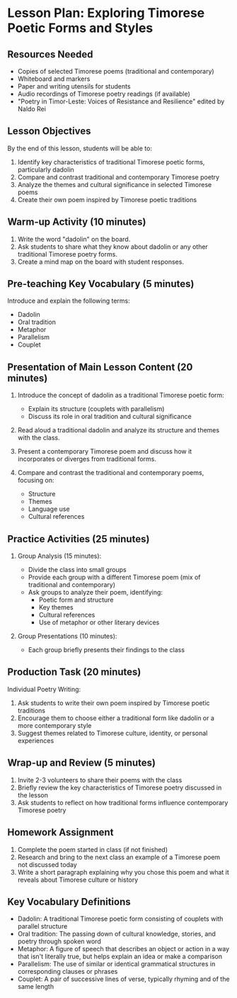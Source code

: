 # Lesson Plan: Exploring Timorese Poetic Forms and Styles

## Resources Needed

- Copies of selected Timorese poems (traditional and contemporary)
- Whiteboard and markers
- Paper and writing utensils for students
- Audio recordings of Timorese poetry readings (if available)
- "Poetry in Timor-Leste: Voices of Resistance and Resilience" edited by Naldo Rei

## Lesson Objectives

By the end of this lesson, students will be able to:
1. Identify key characteristics of traditional Timorese poetic forms, particularly dadolin
2. Compare and contrast traditional and contemporary Timorese poetry
3. Analyze the themes and cultural significance in selected Timorese poems
4. Create their own poem inspired by Timorese poetic traditions

## Warm-up Activity (10 minutes)

1. Write the word "dadolin" on the board.
2. Ask students to share what they know about dadolin or any other traditional Timorese poetry forms.
3. Create a mind map on the board with student responses.

## Pre-teaching Key Vocabulary (5 minutes)

Introduce and explain the following terms:
- Dadolin
- Oral tradition
- Metaphor
- Parallelism
- Couplet

## Presentation of Main Lesson Content (20 minutes)

1. Introduce the concept of dadolin as a traditional Timorese poetic form:
   - Explain its structure (couplets with parallelism)
   - Discuss its role in oral tradition and cultural significance

2. Read aloud a traditional dadolin and analyze its structure and themes with the class.

3. Present a contemporary Timorese poem and discuss how it incorporates or diverges from traditional forms.

4. Compare and contrast the traditional and contemporary poems, focusing on:
   - Structure
   - Themes
   - Language use
   - Cultural references

## Practice Activities (25 minutes)

1. Group Analysis (15 minutes):
   - Divide the class into small groups
   - Provide each group with a different Timorese poem (mix of traditional and contemporary)
   - Ask groups to analyze their poem, identifying:
     * Poetic form and structure
     * Key themes
     * Cultural references
     * Use of metaphor or other literary devices

2. Group Presentations (10 minutes):
   - Each group briefly presents their findings to the class

## Production Task (20 minutes)

Individual Poetry Writing:
1. Ask students to write their own poem inspired by Timorese poetic traditions
2. Encourage them to choose either a traditional form like dadolin or a more contemporary style
3. Suggest themes related to Timorese culture, identity, or personal experiences

## Wrap-up and Review (5 minutes)

1. Invite 2-3 volunteers to share their poems with the class
2. Briefly review the key characteristics of Timorese poetry discussed in the lesson
3. Ask students to reflect on how traditional forms influence contemporary Timorese poetry

## Homework Assignment

1. Complete the poem started in class (if not finished)
2. Research and bring to the next class an example of a Timorese poem not discussed today
3. Write a short paragraph explaining why you chose this poem and what it reveals about Timorese culture or history

## Key Vocabulary Definitions

- Dadolin: A traditional Timorese poetic form consisting of couplets with parallel structure
- Oral tradition: The passing down of cultural knowledge, stories, and poetry through spoken word
- Metaphor: A figure of speech that describes an object or action in a way that isn't literally true, but helps explain an idea or make a comparison
- Parallelism: The use of similar or identical grammatical structures in corresponding clauses or phrases
- Couplet: A pair of successive lines of verse, typically rhyming and of the same length